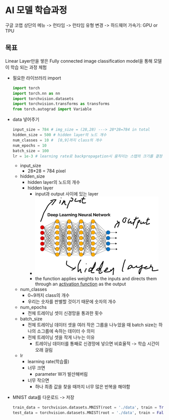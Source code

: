 # AI 모델 학습과정

구글 코랩 상단의 메뉴 -> 런타임 -> 런타임 유형 변경 -> 하드웨어 가속기: GPU or TPU



## 목표

Linear Layer만을 쌓은 Fully connected image classification model을 통해 모델이 학습 되는 과정 체험



* 필요한 라이브러리 import

  ```python
  import torch
  import torch.nn as nn
  import torchvision.datasets
  import torchvision.transforms as transforms
  from torch.autograd import Variable
  ```

* data 넣어주기

  ```python
  input_size = 784 # img_size = (28,28) ---> 28*28=784 in total
  hidden_size = 500 # hidden layer의 노드 개수
  num_classes = 10 #  [0,9]까지 class의 개수
  num_epochs = 10
  batch_size = 100
  lr = 1e-3 # learning rate로 backpropagation시 움직이는 스텝의 크기를 결정 
  ```

  * input_size
    * 28*28 = 784 pixel
  * hidden_size
    * hidden layer의 노드의 개수
    * hidden layer
      * input과 output 사이에 있는 layer
      * ![image-20220828224354568](4_모델학습과정.assets/image-20220828224354568.png)
      * the function applies weights to the inputs and directs them through an [activation function](https://deepai.org/machine-learning-glossary-and-terms/activation-function) as the output
  * num_classes
    * 0~9까지 class의 개수
    * 우리는 숫자를 판별할 것이기 때문에 숫자의 개수
  * num_epochs
    * 전체 트레이닝 셋이 신경망을 통과한 횟수
  * batch_size
    * 전체 트레이닝 데이터 셋을 여러 작은 그룹을 나누었을 때 batch size는 하나의 소그룹에 속하는 데이터 수 의미
    * 전체 트레이닝 셋을 작게 나누는 이유
      * 트레이닝 데이터를 통째로 신경망에 넣으면 비효율적 -> 학습 시간이 오래 걸림
  * lr
    * learning rate(학습률)
    * 너무 크면
      * parameter W가 발산해버림
    * 너무 작으면
      * 하나 최종 값을 찾을 때까지 너무 많은 반복을 해야함

* MNIST data를 다운로드 -> 저장

  ```python
  train_data = torchvision.datasets.MNIST(root = './data', train = True, transform = transforms.ToTensor(), download = True)
  test_data = torchvision.datasets.MNIST(root = './data', train = False, transform = transforms.ToTensor())
  ```

  